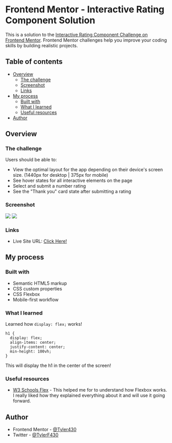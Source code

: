 # Frontend Mentor - Interactive Rating Component Solution

This is a solution to the [Interactive Rating Component Challenge on Frontend Mentor](https://www.frontendmentor.io/challenges/interactive-rating-component-koxpeBUmI). Frontend Mentor challenges help you improve your coding skills by building realistic projects. 

## Table of contents

- [Overview](#overview)
  - [The challenge](#the-challenge)
  - [Screenshot](#screenshot)
  - [Links](#links)
- [My process](#my-process)
  - [Built with](#built-with)
  - [What I learned](#what-i-learned)
  - [Useful resources](#useful-resources)
- [Author](#author)

## Overview

### The challenge

Users should be able to:

- View the optimal layout for the app depending on their device's screen size. (1440px for desktop | 375px for mobile)
- See hover states for all interactive elements on the page
- Select and submit a number rating
- See the "Thank you" card state after submitting a rating

### Screenshot

![](https://user-images.githubusercontent.com/40303747/205403752-f5835d24-5332-4498-b361-c280da72047f.png)
![](https://user-images.githubusercontent.com/40303747/205409992-0b4efab6-5f4e-4ec3-b77b-adf6dc7b7f03.png)


### Links

- Live Site URL: [Click Here!](https://js-interactive-rating-tyler.netlify.app/)

## My process

### Built with

- Semantic HTML5 markup
- CSS custom properties
- CSS Flexbox
- Mobile-first workflow

### What I learned

Learned how `display: flex;` works!

```
h1 {
  display: flex;
  align-items: center;
  justify-content: center;
  min-height: 100vh;
}
```

This will display the h1 in the center of the screen!

### Useful resources

- [W3 Schools Flex](https://www.w3schools.com/css/css3_flexbox.asp) - This helped me for to understand how Flexbox works. I really liked how they explained everything about it and will use it going forward.

## Author

- Frontend Mentor - [@Tyler430](https://www.frontendmentor.io/profile/Tyler430)
- Twitter - [@TylerF430](https://twitter.com/TylerF430)

